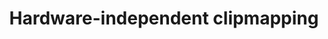 ---
layout: publication
code: 2007-WSCG-hardware_independet-clipmapping
title: "Hardware-independent clipmapping"
authors: Antonio Seoane, Javier Taibo, Luiz Hernández, Ruben López, and Alberto Jaspe-Villanueva
year: 2007
type: Conference full-paper
conference: International Conference in Central Europe on Computer Graphics (WSCG)
awards: 
abstract: ""
projects: 
 - 
doi: 
lab_website: 
youtube: https://www.youtube.com/watch?v=
bibtex_id: 

---